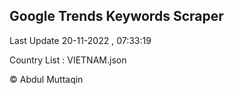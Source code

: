 

## Google Trends Keywords Scraper 
 
Last Update 20-11-2022 , 07:33:19

Country List :
VIETNAM.json



© Abdul Muttaqin 
